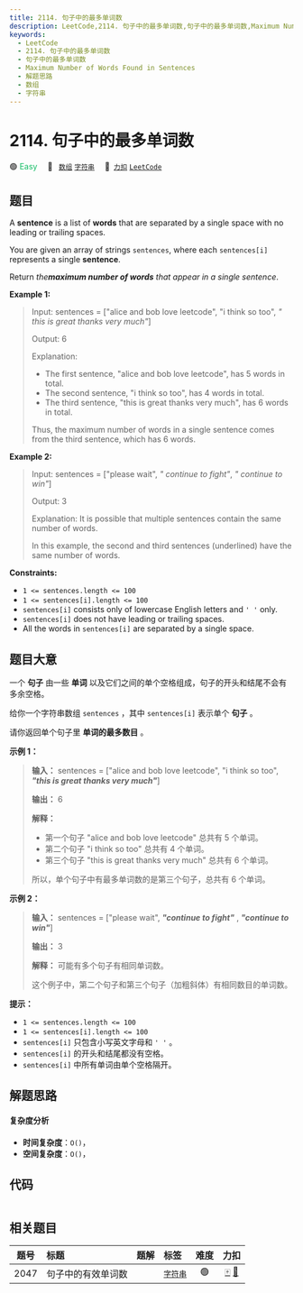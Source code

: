 ```yaml
---
title: 2114. 句子中的最多单词数
description: LeetCode,2114. 句子中的最多单词数,句子中的最多单词数,Maximum Number of Words Found in Sentences,解题思路,数组,字符串
keywords:
  - LeetCode
  - 2114. 句子中的最多单词数
  - 句子中的最多单词数
  - Maximum Number of Words Found in Sentences
  - 解题思路
  - 数组
  - 字符串
---
```


# 2114. 句子中的最多单词数

🟢 <font color=#15bd66>Easy</font>&emsp; 🔖&ensp; [`数组`](/tag/array.md) [`字符串`](/tag/string.md)&emsp; 🔗&ensp;[`力扣`](https://leetcode.cn/problems/maximum-number-of-words-found-in-sentences) [`LeetCode`](https://leetcode.com/problems/maximum-number-of-words-found-in-sentences)

## 题目

A **sentence** is a list of **words** that are separated by a single space
with no leading or trailing spaces.

You are given an array of strings `sentences`, where each `sentences[i]`
represents a single **sentence**.

Return _the**maximum number of words** that appear in a single sentence_.



**Example 1:**

> Input: sentences = ["alice and bob love leetcode", "i think so too", _" this is great thanks very much"_]
> 
> Output: 6
> 
> Explanation: 
> - The first sentence, "alice and bob love leetcode", has 5 words in total.
> - The second sentence, "i think so too", has 4 words in total.
> - The third sentence, "this is great thanks very much", has 6 words in total.
> 
> Thus, the maximum number of words in a single sentence comes from the third sentence, which has 6 words.

**Example 2:**

> Input: sentences = ["please wait", _" continue to fight"_, _" continue to win"_]
> 
> Output: 3
> 
> Explanation: It is possible that multiple sentences contain the same number of words. 
> 
> In this example, the second and third sentences (underlined) have the same number of words.

**Constraints:**

  * `1 <= sentences.length <= 100`
  * `1 <= sentences[i].length <= 100`
  * `sentences[i]` consists only of lowercase English letters and `' '` only.
  * `sentences[i]` does not have leading or trailing spaces.
  * All the words in `sentences[i]` are separated by a single space.


## 题目大意

一个 **句子**  由一些 **单词**  以及它们之间的单个空格组成，句子的开头和结尾不会有多余空格。

给你一个字符串数组 `sentences` ，其中 `sentences[i]` 表示单个 **句子**  。

请你返回单个句子里 **单词的最多数目**  。



**示例 1：**

> 
> 
> 
> 
> 
> **输入：** sentences = ["alice and bob love leetcode", "i think so too", _**"this is great thanks very much"**_]
> 
> **输出：** 6
> 
> **解释：**
> - 第一个句子 "alice and bob love leetcode" 总共有 5 个单词。
> - 第二个句子 "i think so too" 总共有 4 个单词。
> - 第三个句子 "this is great thanks very much" 总共有 6 个单词。
> 
> 所以，单个句子中有最多单词数的是第三个句子，总共有 6 个单词。
> 
> 

**示例 2：**

> 
> 
> 
> 
> 
> **输入：** sentences = ["please wait", _**"continue to fight"**_ , _**"continue to win"**_]
> 
> **输出：** 3
> 
> **解释：** 可能有多个句子有相同单词数。
> 
> 这个例子中，第二个句子和第三个句子（加粗斜体）有相同数目的单词数。
> 
> 



**提示：**

  * `1 <= sentences.length <= 100`
  * `1 <= sentences[i].length <= 100`
  * `sentences[i]` 只包含小写英文字母和 `' '` 。
  * `sentences[i]` 的开头和结尾都没有空格。
  * `sentences[i]` 中所有单词由单个空格隔开。


## 解题思路

#### 复杂度分析

- **时间复杂度**：`O()`，
- **空间复杂度**：`O()`，

## 代码

```javascript

```

## 相关题目

<!-- prettier-ignore -->
| 题号 | 标题 | 题解 | 标签 | 难度 | 力扣 |
| :------: | :------ | :------: | :------ | :------: | :------: |
| 2047 | 句子中的有效单词数 |  |  [`字符串`](/tag/string.md) | 🟢 | [🀄️](https://leetcode.cn/problems/number-of-valid-words-in-a-sentence) [🔗](https://leetcode.com/problems/number-of-valid-words-in-a-sentence) |